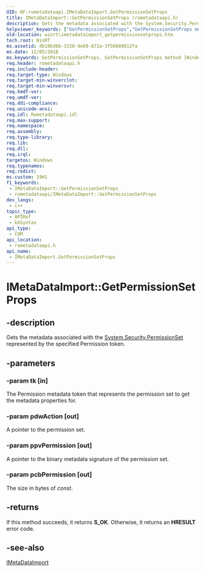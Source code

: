 ```yaml
---
UID: NF:rometadataapi.IMetaDataImport.GetPermissionSetProps
title: IMetaDataImport::GetPermissionSetProps (rometadataapi.h)
description: Gets the metadata associated with the System.Security.PermissionSet represented by the specified Permission token.
helpviewer_keywords: ["GetPermissionSetProps","GetPermissionSetProps method [Windows Runtime]","GetPermissionSetProps method [Windows Runtime]","IMetaDataImport interface","IMetaDataImport interface [Windows Runtime]","GetPermissionSetProps method","IMetaDataImport.GetPermissionSetProps","IMetaDataImport::GetPermissionSetProps","rometadataapi/IMetaDataImport::GetPermissionSetProps","winrt.imetadataimport_getpermissionsetprops"]
old-location: winrt\imetadataimport_getpermissionsetprops.htm
tech.root: WinRT
ms.assetid: db10bdb6-3150-4eb9-872a-3f56089812fa
ms.date: 12/05/2018
ms.keywords: GetPermissionSetProps, GetPermissionSetProps method [Windows Runtime], GetPermissionSetProps method [Windows Runtime],IMetaDataImport interface, IMetaDataImport interface [Windows Runtime],GetPermissionSetProps method, IMetaDataImport.GetPermissionSetProps, IMetaDataImport::GetPermissionSetProps, rometadataapi/IMetaDataImport::GetPermissionSetProps, winrt.imetadataimport_getpermissionsetprops
req.header: rometadataapi.h
req.include-header: 
req.target-type: Windows
req.target-min-winverclnt: 
req.target-min-winversvr: 
req.kmdf-ver: 
req.umdf-ver: 
req.ddi-compliance: 
req.unicode-ansi: 
req.idl: Rometadataapi.idl
req.max-support: 
req.namespace: 
req.assembly: 
req.type-library: 
req.lib: 
req.dll: 
req.irql: 
targetos: Windows
req.typenames: 
req.redist: 
ms.custom: 19H1
f1_keywords:
 - IMetaDataImport::GetPermissionSetProps
 - rometadataapi/IMetaDataImport::GetPermissionSetProps
dev_langs:
 - c++
topic_type:
 - APIRef
 - kbSyntax
api_type:
 - COM
api_location:
 - rometadataapi.h
api_name:
 - IMetaDataImport.GetPermissionSetProps
---
```


# IMetaDataImport::GetPermissionSetProps


## -description

Gets the metadata associated with the <a href="https://docs.microsoft.com/dotnet/api/system.security.permissionset?redirectedfrom=MSDN">System.Security.PermissionSet</a> represented by the specified Permission token.

## -parameters

### -param tk [in]

The Permission metadata token that represents the permission set to get the metadata properties for.

### -param pdwAction [out]

A pointer to the permission set.

### -param ppvPermission [out]

A pointer to the binary metadata signature of the permission set.

### -param pcbPermission [out]

The size in bytes of <i>const</i>.

## -returns

If this method succeeds, it returns <b xmlns:loc="http://microsoft.com/wdcml/l10n">S_OK</b>. Otherwise, it returns an <b xmlns:loc="http://microsoft.com/wdcml/l10n">HRESULT</b> error code.

## -see-also

<a href="https://docs.microsoft.com/windows/desktop/api/rometadataapi/nn-rometadataapi-imetadataimport">IMetaDataImport</a>

